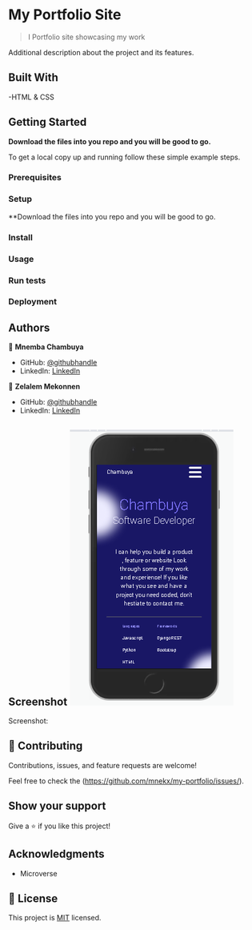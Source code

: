 # My Portfolio Site

> I Portfolio site showcasing my work

Additional description about the project and its features.

## Built With

-HTML & CSS

## Getting Started

**Download the files into you repo and you will be good to go.**

To get a local copy up and running follow these simple example steps.

### Prerequisites

### Setup

\*\*Download the files into you repo and you will be good to go.

### Install

### Usage

### Run tests

### Deployment

## Authors

👤 **Mnemba Chambuya**

- GitHub: [@githubhandle](https://github.com/mnekx)
- LinkedIn: [LinkedIn](www.linkedin.com/in/mnemba-chambuya)

👤 **Zelalem Mekonnen**

- GitHub: [@githubhandle](https://github.com/zmekonnen251)
- LinkedIn: [LinkedIn](https://www.linkedin.com/in/zelalem-g-mekonnen)

## Screenshot ![see](./images/screenshot.PNG?raw=true "Title")

Screenshot: 

## 🤝 Contributing

Contributions, issues, and feature requests are welcome!

Feel free to check the (https://github.com/mnekx/my-portfolio/issues/).

## Show your support

Give a ⭐️ if you like this project!

## Acknowledgments

- Microverse

## 📝 License

This project is [MIT](./MIT.md) licensed.
